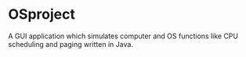# OSproject

A GUI application which simulates computer and OS functions like CPU scheduling and paging written in Java.

